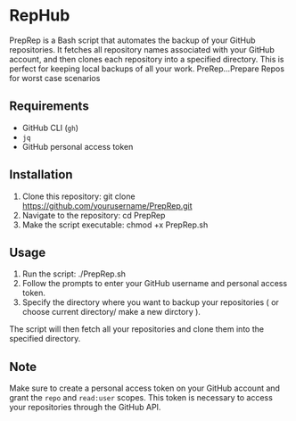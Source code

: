 # RepHub
PrepRep is a Bash script that automates the backup of your GitHub repositories. It fetches all repository names associated with your GitHub account, and then clones each repository into a specified directory. This is perfect for keeping local backups of all your work.
PreRep...Prepare Repos for worst case scenarios

## Requirements

- GitHub CLI (`gh`)
- `jq`
- GitHub personal access token

## Installation

1. Clone this repository: git clone https://github.com/yourusername/PrepRep.git
2. Navigate to the repository: cd PrepRep
3. Make the script executable: chmod +x PrepRep.sh


## Usage

1. Run the script: ./PrepRep.sh
2. Follow the prompts to enter your GitHub username and personal access token.
3. Specify the directory where you want to backup your repositories ( or choose current directory/ make a new dirctory ).

The script will then fetch all your repositories and clone them into the specified directory.

## Note

Make sure to create a personal access token on your GitHub account and grant the `repo` and `read:user` scopes. This token is necessary to access your repositories through the GitHub API.



